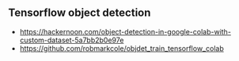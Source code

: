 ## Tensorflow object detection
* https://hackernoon.com/object-detection-in-google-colab-with-custom-dataset-5a7bb2b0e97e
* https://github.com/robmarkcole/objdet_train_tensorflow_colab